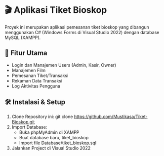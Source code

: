 # 🎬 Aplikasi Tiket Bioskop
Proyek ini merupakan aplikasi pemesanan tiket bioskop yang dibangun menggunakan C# (Windows Forms di Visual Studio 2022) dengan database MySQL (XAMPP).

## 🚀 Fitur Utama
- Login dan Manajemen Users (Admin, Kasir, Owner)
- Manajemen Film
- Pemesanan Tiket/Transaksi
- Rekaman Data Transaksi
- Log Aktivitas Pengguna

## 🛠️ Instalasi & Setup
1. Clone Repository ini:
   git clone https://github.com/Mustikasa/Tiket-Bioskop.git
2. Import Database:
   - Buka phpMyAdmin di XAMPP
   - Buat database baru, tiket_bioskop
   - Import file Database/tiket_bioskop.sql
3. Jalankan Project di Visual Studio 2022
